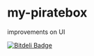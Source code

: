 my-piratebox
============

improvements on UI


[![Bitdeli Badge](https://d2weczhvl823v0.cloudfront.net/rlespinasse/my-piratebox/trend.png)](https://bitdeli.com/free "Bitdeli Badge")

